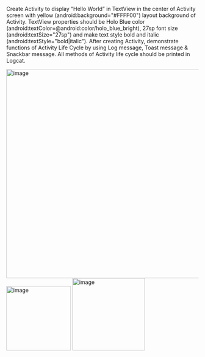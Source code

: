 Create Activity to display “Hello World” in TextView in the center of Activity screen with yellow (android:background="#FFFF00") layout background of Activity. TextView properties should be Holo Blue color (android:textColor=@android:color/holo_blue_bright), 27sp font size (android:textSize="27sp") and make text style bold and italic (android:textStyle="bold|italic"). After creating Activity, demonstrate functions of Activity Life Cycle by using Log message, Toast message & Snackbar message. All methods of Activity life cycle should be printed in Logcat.

<img width="549" alt="image" src="https://github.com/SmitVaishnav/MAD_Practical-2_21012011156/assets/95563976/7faf562c-8852-4c9c-92ab-ba84a954e79e">

<img width="169" alt="image" src="https://github.com/SmitVaishnav/MAD_Practical-2_21012011156/assets/95563976/ffdabbc5-012f-44e7-8434-1b5729485e83">

<img width="190" alt="image" src="https://github.com/SmitVaishnav/MAD_Practical-2_21012011156/assets/95563976/df8978fa-8e1f-428b-8a96-51b03461e9d0">

